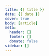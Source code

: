 ```yaml
---
title: {{ title }}
date: {{ date }}
cover: true
body: [article]
meta:
  header: []
  footer: []
  donate: false
sidebar: []
---
```

